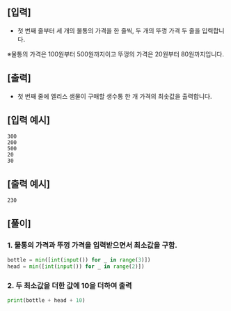 ## [입력]
- 첫 번째 줄부터 세 개의 물통의 가격을 한 줄씩, 두 개의 뚜껑 가격 두 줄을 입력합니다.

※물통의 가격은 100원부터 500원까지이고 뚜껑의 가격은 20원부터 80원까지입니다.

## [출력]
- 첫 번째 줄에 엘리스 샘물이 구매할 생수통 한 개 가격의 최솟값을 출력합니다.

## [입력 예시]
```
300
200
500
20
30
```

## [출력 예시]
``` 
230 
```
## [풀이]

### 1. 물통의 가격과 뚜껑 가격을 입력받으면서 최소값을 구함.
```python
bottle = min([int(input()) for _ in range(3)])
head = min([int(input()) for _ in range(2)])
```

### 2. 두 최소값을 더한 값에 10을 더하여 출력
```python
print(bottle + head + 10)
```